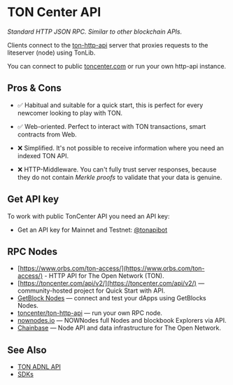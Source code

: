 # TON Center API

_Standard HTTP JSON RPC. Similar to other blockchain APIs._

Clients connect to the [ton-http-api](https://github.com/toncenter/ton-http-api) server that proxies requests to the liteserver (node) using TonLib.

You can connect to public [toncenter.com](https://toncenter.com) or run your own http-api instance.

## Pros & Cons

- ✅ Habitual and suitable for a quick start, this is perfect for every newcomer looking to play with TON. 
- ✅ Web-oriented. Perfect to interact with TON transactions, smart contracts from Web.

- ❌ Simplified. It's not possible to receive information where you need an indexed TON API.  
- ❌ HTTP-Middleware. You can't fully trust server responses, because they do not contain _Merkle proofs_ to validate that your data is genuine.  

## Get API key

To work with public TonCenter API you need an API key:

* Get an API key for Mainnet and Testnet: [@tonapibot](https://t.me/tonapibot)

## RPC Nodes
* [https://www.orbs.com/ton-access/](https://www.orbs.com/ton-access/) - HTTP API for The Open Network (TON). 
* [https://toncenter.com/api/v2/](https://toncenter.com/api/v2/) — community-hosted project for Quick Start with API.
* [GetBlock Nodes](https://getblock.io/nodes/ton/) — connect and test your dApps using GetBlocks Nodes.
* [toncenter/ton-http-api](https://github.com/toncenter/ton-http-api) — run your own RPC node.
* [nownodes.io](https://nownodes.io/nodes) — NOWNodes full Nodes and blockbook Explorers via API.
* [Chainbase](https://chainbase.com/chainNetwork/TON) — Node API and data infrastructure for The Open Network.

## See Also
* [TON ADNL API](/develop/dapps/apis/adnl)
* [SDKs](/develop/dapps/apis/sdk)

